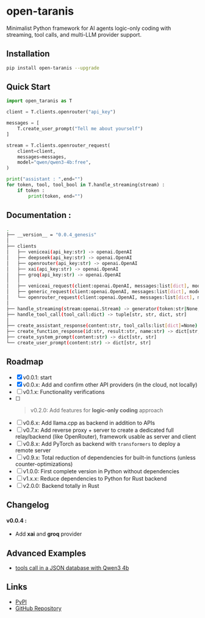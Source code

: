 # open-taranis

Minimalist Python framework for AI agents logic-only coding with streaming, tool calls, and multi-LLM provider support.

## Installation

```bash
pip install open-taranis --upgrade
```

## Quick Start

```python
import open_taranis as T

client = T.clients.openrouter("api_key")

messages = [
    T.create_user_prompt("Tell me about yourself")
]

stream = T.clients.openrouter_request(
    client=client,
    messages=messages,
    model="qwen/qwen3-4b:free", 
)

print("assistant : ",end="")
for token, tool, tool_bool in T.handle_streaming(stream) : 
    if token :
        print(token, end="")
```

## Documentation :

```bash
.
├── __version__ = "0.0.4_genesis"
│
├── clients
│   ├── veniceai(api_key:str) -> openai.OpenAI
│   ├── deepseek(api_key:str) -> openai.OpenAI
│   ├── openrouter(api_key:str) -> openai.OpenAI
│   ├── xai(api_key:str) -> openai.OpenAI
│   ├── groq(api_key:str) -> openai.OpenAI
│   │
│   ├── veniceai_request(client:openai.OpenAI, messages:list[dict], model:str, temperature:float, max_tokens:int, tools: list[dict], include_venice_system_prompt:bool=False, **kwargs) -> openai.Stream
│   ├── generic_request(client:openai.OpenAI, messages:list[dict], model:str, temperature:float, max_tokens:int, tools:list[dict], **kwargs) -> openai.Stream
│   └── openrouter_request(client:openai.OpenAI, messages:list[dict], model:str, temperature:float, max_tokens:int, tools:list[dict], **kwargs) -> openai.Stream
│
├── handle_streaming(stream:openai.Stream) -> generator(token:str|None, tool:list[dict]|None, tool_bool:bool)
├── handle_tool_call(tool_call:dict) -> tuple[str, str, dict, str]
│
├── create_assistant_response(content:str, tool_calls:list[dict]=None) -> dict[str, str]
├── create_function_response(id:str, result:str, name:str) -> dict[str, str, str]
├── create_system_prompt(content:str) -> dict[str, str]
└── create_user_prompt(content:str) -> dict[str, str]
```

## Roadmap

- [X]   v0.0.1: start
- [X]   v0.0.x: Add and confirm other API providers (in the cloud, not locally)
- [ ]   v0.1.x: Functionality verifications
- [ ] > v0.2.0: Add features for **logic-only coding** approach
- [ ]   v0.6.x: Add llama.cpp as backend in addition to APIs
- [ ]   v0.7.x: Add reverse proxy + server to create a dedicated full relay/backend (like OpenRouter), framework usable as server and client
- [ ]   v0.8.x: Add PyTorch as backend with `transformers` to deploy a remote server
- [ ]   v0.9.x: Total reduction of dependencies for built-in functions (unless counter-optimizations)
- [ ]   v1.0.0: First complete version in Python without dependencies
- [ ]   v1.x.x: Reduce dependencies to Python for Rust backend
- [ ]   v2.0.0: Backend totally in Rust

## Changelog

#### **v0.0.4** :
- Add **xai** and **groq** provider

## Advanced Examples

- [tools call in a JSON database with Qwen3 4b](https://github.com/SyntaxError4Life/open-taranis/blob/main/examples/test_json_database.py)

## Links

- [PyPI](https://pypi.org/project/open-taranis/)
- [GitHub Repository](https://github.com/SyntaxError4Life/open-taranis)
